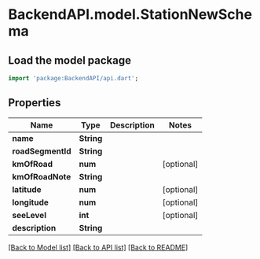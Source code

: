# BackendAPI.model.StationNewSchema

## Load the model package

```dart
import 'package:BackendAPI/api.dart';
```

## Properties

 Name              | Type       | Description | Notes      
-------------------|------------|-------------|------------
 **name**          | **String** |             |
 **roadSegmentId** | **String** |             |
 **kmOfRoad**      | **num**    |             | [optional] 
 **kmOfRoadNote**  | **String** |             |
 **latitude**      | **num**    |             | [optional] 
 **longitude**     | **num**    |             | [optional] 
 **seeLevel**      | **int**    |             | [optional] 
 **description**   | **String** |             |

[[Back to Model list]](../README.md#documentation-for-models) [[Back to API list]](../README.md#documentation-for-api-endpoints) [[Back to README]](../README.md)


